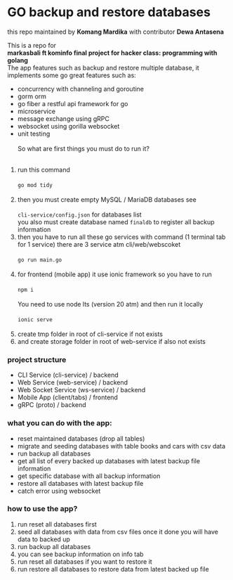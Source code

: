 # GO backup and restore databases
this repo maintained by <b>Komang Mardika</b> with contributor <b>Dewa Antasena</b><br>

This is a repo for <br><b>markasbali ft kominfo final project for hacker class: programming with golang</b> <br>
The app features such as backup and restore multiple database, it implements some go great features such as:
- concurrency with channeling and goroutine 
- gorm orm
- go fiber a restful api framework for go
- microservice
- message exchange using gRPC
- websocket using gorilla websocket
- unit testing
<br><br>
So what are first things you must do to run it? <br><br>
1. run this command <br><br>
<code>go mod tidy</code> <br><br>
2. then you must create empty MySQL / MariaDB databases see <br><br><code>cli-service/config.json</code> for databases list<br>
you also must create database named <code>finaldb</code> to register all backup information<br>
3. then you have to run all these go services with command (1 terminal tab for 1 service) there are 3 service atm cli/web/webscoket<br><br>
<code>go run main.go</code> <br><br>
4. for frontend (mobile app) it use ionic framework
so you have to run <br><br>
<code>npm i</code> <br><br>
You need to use node lts (version 20 atm) and then run it locally <br><br>
<code>ionic serve</code>
<br><br>
5. create tmp folder in root of cli-service if not exists<br>
6. and create storage folder in root of web-service if also not exists

### project structure
 
- CLI Service (cli-service) / backend
- Web Service (web-service) / backend
- Web Socket Service (ws-service) / backend
- Mobile App (client/tabs) / frontend
- gRPC (proto) / backend

### what you can do with the app: <br>
- reset maintained databases (drop all tables)
- migrate and seeding databases with table books and cars with csv data
- run backup all databases
- get all list of every backed up databases with latest backup file information
- get specific database with all backup information
- restore all databases with latest backup file
- catch error using websocket

### how to use the app? <br>

1. run reset all databases first
2. seed all databases with data from csv files once it done you will have data to backed up
3. run backup all databases
4. you can see backup information on info tab
5. run reset all databases if you want to restore it
6. run restore all databases to restore data from latest backed up file
